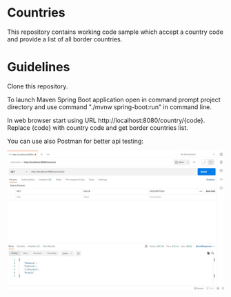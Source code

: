 # Countries
This repository contains working code sample which accept a country code and provide a list of all border countries.
# Guidelines
Clone this repository.

To launch Maven Spring Boot application open in command prompt project directory and use command "./mvnw spring-boot:run" in command line.

In web browser start using URL http://localhost:8080/country/{code}. Replace {code} with country code and get border countries list.

You can use also Postman for better api testing:

<p><img border="0" src="post.jpg"></p>


